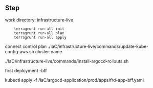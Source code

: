 ## Step

work directory: infrastructure-live

```
    terragrunt run-all init
    terragrunt run-all plan
    terragrunt run-all apply
```

connect control plan
./IaC/infrastructure-live/commands/update-kube-config-aws.sh cluster-name

./IaC/infrastructure-live/commands/install-argocd-rollouts.sh 


first deployment -bff

kubectl apply -f /IaC/argocd-application/prod/apps/frd-app-bff.yaml